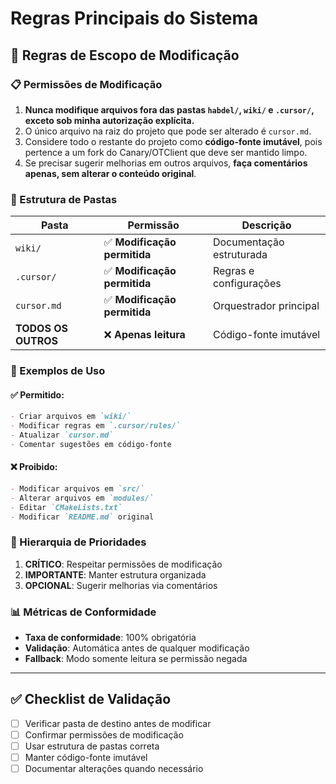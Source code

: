 # Regras Principais do Sistema

## 🎯 **Regras de Escopo de Modificação**

### **📋 Permissões de Modificação**

1. **Nunca modifique arquivos fora das pastas `habdel/`, `wiki/` e `.cursor/`, exceto sob minha autorização explícita.**
2. O único arquivo na raiz do projeto que pode ser alterado é `cursor.md`.
3. Considere todo o restante do projeto como **código-fonte imutável**, pois pertence a um fork do Canary/OTClient que deve ser mantido limpo.
4. Se precisar sugerir melhorias em outros arquivos, **faça comentários apenas, sem alterar o conteúdo original**.

### **🔧 Estrutura de Pastas**

| Pasta | Permissão | Descrição |
|-------|-----------|-----------|
| `wiki/` | ✅ **Modificação permitida** | Documentação estruturada |
| `.cursor/` | ✅ **Modificação permitida** | Regras e configurações |
| `cursor.md` | ✅ **Modificação permitida** | Orquestrador principal |
| **TODOS OS OUTROS** | ❌ **Apenas leitura** | Código-fonte imutável |

### **📝 Exemplos de Uso**

#### **✅ Permitido:**
```markdown
- Criar arquivos em `wiki/`
- Modificar regras em `.cursor/rules/`
- Atualizar `cursor.md`
- Comentar sugestões em código-fonte
```

#### **❌ Proibido:**
```markdown
- Modificar arquivos em `src/`
- Alterar arquivos em `modules/`
- Editar `CMakeLists.txt`
- Modificar `README.md` original
```

### **🎯 Hierarquia de Prioridades**

1. **CRÍTICO**: Respeitar permissões de modificação
2. **IMPORTANTE**: Manter estrutura organizada
3. **OPCIONAL**: Sugerir melhorias via comentários

### **📊 Métricas de Conformidade**

- **Taxa de conformidade**: 100% obrigatória
- **Validação**: Automática antes de qualquer modificação
- **Fallback**: Modo somente leitura se permissão negada

---

## ✅ **Checklist de Validação**

- [ ] Verificar pasta de destino antes de modificar
- [ ] Confirmar permissões de modificação
- [ ] Usar estrutura de pastas correta
- [ ] Manter código-fonte imutável
- [ ] Documentar alterações quando necessário
